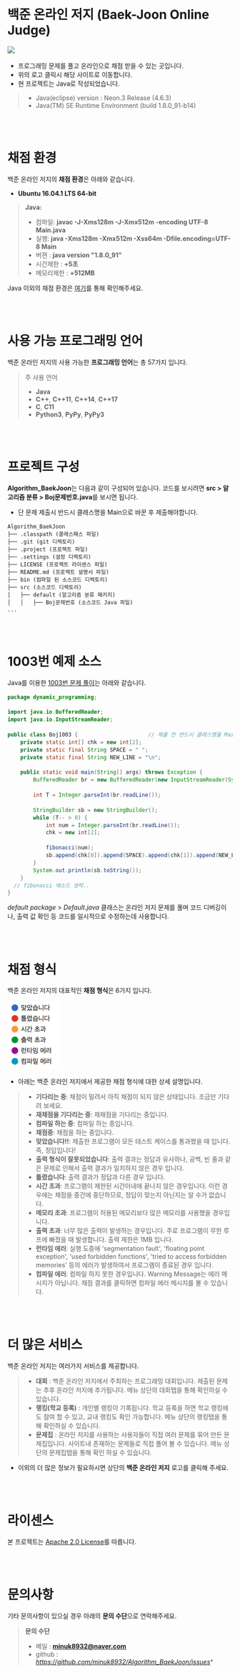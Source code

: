 # 백준 온라인 저지 (Baek-Joon Online Judge)
[![](https://d2gd6pc034wcta.cloudfront.net/images/logo@2x.png)](https://www.acmicpc.net)

- 프로그래밍 문제를 풀고 온라인으로 채점 받을 수 있는 곳입니다.
- 위의 로고 클릭시 해당 사이트로 이동합니다.
- 현 프로젝트는 Java로 작성되었습니다.
> - Java(eclipse) version :  Neon.3 Release (4.6.3)
> - Java(TM) SE Runtime Environment (build 1.8.0_91-b14)

<br><br>
# 채점 환경
백준 온라인 저지의 **채점 환경**은 아래와 같습니다.
- **Ubuntu 16.04.1 LTS 64-bit**
> **Java:**
> - 컴파일: **javac -J-Xms128m -J-Xmx512m -encoding UTF-8 Main.java**
> - 실행: **java -Xms128m -Xmx512m -Xss64m -Dfile.encoding=UTF-8 Main**
> - 버젼 : **java version "1.8.0_91"**
> - 시간제한 : **+5초**
> - 메모리제한 : **+512MB**

Java 이외의 채점 환경은 [여기](https://www.acmicpc.net/help/language)를 통해 확인해주세요.


<br><br>
# 사용 가능 프로그래밍 언어
백준 온라인 저지의 사용 가능한 **프로그래밍 언어**는 총 57가지 입니다.
> 주 사용 언어
> - **Java**
> - **C++**, **C++11**, **C++14**, **C++17**
> - **C**, **C11**
> - **Python3**, **PyPy**, **PyPy3**

<br><br>
# 프로젝트 구성
**Algorithm_BaekJoon**는 다음과 같이 구성되어 있습니다. 코드를 보시려면 **src > 알고리즘 분류 > Boj문제번호.java**를 보시면 됩니다.
- 단 문제 제출시 반드시 클래스명을 Main으로 바꾼 후 제출해야합니다.
```text
Algorithm_BaekJoon
├── .classpath (클래스패스 파일)
├── .git (git 디렉토리)
├── .project (프로젝트 파일)
├── .settings (설정 디렉토리)
├── LICENSE (프로젝트 라이센스 파일)
├── README.md (프로젝트 설명서 파일)
├── bin (컴파일 된 소스코드 디렉토리)
├── src (소스코드 디렉토리)
│   ├── default (알고리즘 분류 패키지)
│   │   ├── Boj문제번호 (소스코드 Java 파일)
...
```
<br><br>
# 1003번 예제 소스
Java를 이용한 [1003번 문제 풀이](https://github.com/minuk8932/Algorithm_BaekJoon/blob/master/src/dynamic_programming/Boj1003.java)는 아래와 같습니다.
```java
package dynamic_programming;

import java.io.BufferedReader;
import java.io.InputStreamReader;

public class Boj1003 {                      // 제출 전 반드시 클래스명을 Main으로 바꾸어 주세요.
	private static int[] chk = new int[2];
	private static final String SPACE = " ";
	private static final String NEW_LINE = "\n";

	public static void main(String[] args) throws Exception {
		BufferedReader br = new BufferedReader(new InputStreamReader(System.in));

		int T = Integer.parseInt(br.readLine());

		StringBuilder sb = new StringBuilder();
		while (T-- > 0) {
			int num = Integer.parseInt(br.readLine());
			chk = new int[2];

			fibonacci(num);
			sb.append(chk[0]).append(SPACE).append(chk[1]).append(NEW_LINE);
		}
		System.out.println(sb.toString());
	}
  // fibonacci 메소드 생략..
}
```
*default package* > *Default.java* 클래스는 온라인 저지 문제를 풀며 코드 디버깅이나, 출력 값 확인 등 코드를 일시적으로 수정하는데 사용합니다.

<br><br>
# 채점 형식
백준 온라인 저지의 대표적인 **채점 형식**은 6가지 입니다.<br>

![](https://github.com/minuk8932/Algorithm_BaekJoon/blob/master/img/grading_type.png)
- 아래는 백준 온라인 저지에서 제공한 채점 형식에 대한 상세 설명입니다.
> - **기다리는 중**: 채점이 밀려서 아직 채점이 되지 않은 상태입니다. 조금만 기다려 보세요.
> - **재채점을 기다리는 중**: 재채점을 기다리는 중입니다.
> - **컴파일 하는 중**: 컴파일 하는 중입니다.
> - **채점중**: 채점을 하는 중입니다.
> - **맞았습니다!!**: 제출한 프로그램이 모든 테스트 케이스를 통과했을 때 입니다. 즉, 정답입니다!
> - **출력 형식이 잘못되었습니다**: 출력 결과는 정답과 유사하나, 공백, 빈 줄과 같은 문제로 인해서 출력 결과가 일치하지 않은 경우 입니다.
> - **틀렸습니다**: 출력 결과가 정답과 다른 경우 입니다.
> - **시간 초과**: 프로그램이 제한된 시간이내에 끝나지 않은 경우입니다. 이런 경우에는 채점을 중간에 중단하므로, 정답이 맞는지 아닌지는 알 수가 없습니다.
> - **메모리 초과**: 프로그램이 허용된 메모리보다 많은 메모리를 사용했을 경우입니다.
> - **출력 초과**: 너무 많은 출력이 발생하는 경우입니다. 주로 프로그램이 무한 루프에 빠졌을 때 발생합니다. 출력 제한은 1MB 입니다.
> - **런타임 에러**: 실행 도중에 'segmentation fault', 'floating point exception', 'used forbidden functions', 'tried to access forbidden memories' 등의 에러가 발생하여서 프로그램이 종료된 경우 입니다.
> - **컴파일 에러**: 컴파일 하지 못한 경우입니다. Warning Message는 에러 메시지가 아닙니다. 채점 결과를 클릭하면 컴파일 에러 메시지를 볼 수 있습니다.

<br><br>
# 더 많은 서비스
백준 온라인 저지는 여러가지 서비스를 제공합니다. <br>
> - **대회** : 백준 온라인 저지에서 주최하는 프로그래밍 대회입니다. 제출된 문제는 추후 온라인 저지에 추가됩니다. 메뉴 상단의 대회탭을 통해 확인하실 수 있습니다.
> - **랭킹(학교 등록)** : 개인별 랭킹이 기록됩니다. 학교 등록을 하면 학교 랭킹에도 참여 할 수 있고, 교내 랭킹도 확인 가능합니다. 메뉴 상단의 랭킹탭을 통해 확인하실 수 있습니다.
> - **문제집** : 온라인 저지를 사용하는 사용자들이 직접 여러 문제를 묶어 만든 문제집입니다. 사이트내 존재하는 문제들로 직접 풀어 볼 수 있습니다. 메뉴 상단의 문제집탭을 통해 확인 하실 수 있습니다.
- 이외의 더 많은 정보가 필요하시면 상단의 **백준 온라인 저지** 로고를 클릭해 주세요.

<br><br>
# 라이센스
본 프로젝트는 [Apache 2.0 License](http://www.apache.org/licenses/LICENSE-2.0)를 따릅니다.

<br><br>
# 문의사항
기타 문의사항이 있으실 경우 아래의 **문의 수단**으로 연락해주세요.
> **문의 수단**
> - 메일 : **minuk8932@naver.com**
> - github : *https://github.com/minuk8932/Algorithm_BaekJoon/issues**
